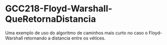# GCC218-Floyd-Warshall-QueRetornaDistancia
Uma exemplo de uso do algoritmo de caminhos mais curto no caso o Floyd-Warshall retornando a distancia entre os vétices.
